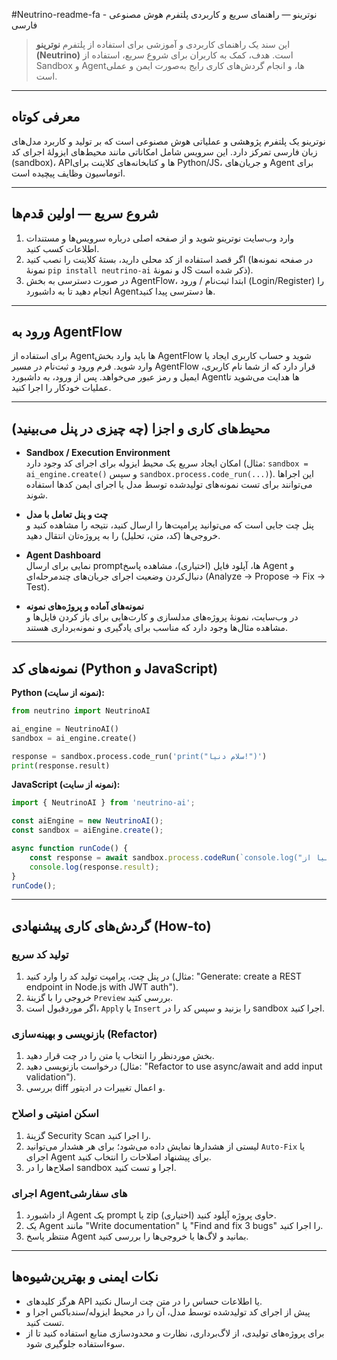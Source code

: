 #Neutrino-readme-fa - نوترینو — راهنمای سریع و کاربردی پلتفرم هوش مصنوعی فارسی

> این سند یک راهنمای کاربردی و آموزشی برای استفاده از پلتفرم **نوترینو (Neutrino)** است. هدف، کمک به کاربران برای شروع سریع، استفاده از Sandbox و Agentها، و انجام گردش‌های کاری رایج به‌صورت ایمن و عملی است.

---

## معرفی کوتاه
نوترینو یک پلتفرم پژوهشی و عملیاتی هوش مصنوعی است که بر تولید و کاربرد مدل‌های زبان فارسی تمرکز دارد. این سرویس شامل امکاناتی مانند محیط‌های ایزولهٔ اجرای کد (sandbox)، APIها و کتابخانه‌های کلاینت برای Python/JS، و جریان‌های Agent برای اتوماسیون وظایف پیچیده است.

---

## شروع سریع — اولین قدم‌ها
1. وارد وب‌سایت نوترینو شوید و از صفحه اصلی درباره سرویس‌ها و مستندات اطلاعات کسب کنید.  
2. اگر قصد استفاده از کد محلی دارید، بستهٔ کلاینت را نصب کنید (در صفحه نمونه‌ها نمونهٔ `pip install neutrino-ai` و نمونهٔ JS ذکر شده است).  
3. در صورت دسترسی به بخش AgentFlow، ابتدا ثبت‌نام / ورود (Login/Register) را انجام دهید تا به داشبورد Agentها دسترسی پیدا کنید.

---

## ورود به AgentFlow
برای استفاده از Agentها باید وارد بخش AgentFlow شوید و حساب کاربری ایجاد یا وارد شوید. فرم ورود و ثبت‌نام در مسیر AgentFlow قرار دارد که از شما نام کاربری، ایمیل و رمز عبور می‌خواهد. پس از ورود، به داشبورد Agentها هدایت می‌شوید تا عملیات خودکار را اجرا کنید.

---

## محیط‌های کاری و اجزا (چه چیزی در پنل می‌بینید)
- **Sandbox / Execution Environment**  
  امکان ایجاد سریع یک محیط ایزوله برای اجرای کد وجود دارد (مثال: `sandbox = ai_engine.create()` و سپس `sandbox.process.code_run(...)`). این اجراها می‌توانند برای تست نمونه‌های تولیدشده توسط مدل یا اجرای ایمن کدها استفاده شوند.

- **چت و پنل تعامل با مدل**  
  پنل چت جایی است که می‌توانید پرامپت‌ها را ارسال کنید، نتیجه را مشاهده کنید و خروجی‌ها (کد، متن، تحلیل) را به پروژه‌تان انتقال دهید.

- **Agent Dashboard**  
  نمایی برای ارسال promptها، آپلود فایل (اختیاری)، مشاهده پاسخ Agent و دنبال‌کردن وضعیت اجرای جریان‌های چندمرحله‌ای (Analyze → Propose → Fix → Test).

- **نمونه‌های آماده و پروژه‌های نمونه**  
  در وب‌سایت، نمونهٔ پروژه‌های مدلسازی و کارت‌هایی برای باز کردن فایل‌ها و مشاهده مثال‌ها وجود دارد که مناسب برای یادگیری و نمونه‌برداری هستند.

---

## نمونه‌های کد (Python و JavaScript)
**Python (نمونه از سایت):**
```python
from neutrino import NeutrinoAI

ai_engine = NeutrinoAI()
sandbox = ai_engine.create()

response = sandbox.process.code_run('print("سلام دنیا!")')
print(response.result)
```

**JavaScript (نمونه از سایت):**
```javascript
import { NeutrinoAI } from 'neutrino-ai';

const aiEngine = new NeutrinoAI();
const sandbox = aiEngine.create();

async function runCode() {
    const response = await sandbox.process.codeRun(`console.log("سلام دنیا از JS!")`);
    console.log(response.result);
}
runCode();
```

---

## گردش‌های کاری پیشنهادی (How-to)
### تولید کد سریع
1. در پنل چت، پرامپت تولید کد را وارد کنید (مثال: "Generate: create a REST endpoint in Node.js with JWT auth").  
2. خروجی را با گزینهٔ `Preview` بررسی کنید.  
3. اگر موردقبول است، `Apply` یا `Insert` را بزنید و سپس کد را در sandbox اجرا کنید.

### بازنویسی و بهینه‌سازی (Refactor)
1. بخش موردنظر را انتخاب یا متن را در چت قرار دهید.  
2. درخواست بازنویسی دهید (مثال: "Refactor to use async/await and add input validation").  
3. بررسی diff و اعمال تغییرات در ادیتور.

### اسکن امنیتی و اصلاح
1. گزینهٔ Security Scan را اجرا کنید.  
2. لیستی از هشدارها نمایش داده می‌شود؛ برای هر هشدار می‌توانید `Auto-Fix` یا اجرای Agent برای پیشنهاد اصلاحات را انتخاب کنید.  
3. اصلاح‌ها را در sandbox اجرا و تست کنید.

### اجرای Agentهای سفارشی
1. از داشبورد Agent یک prompt یا zip حاوی پروژه آپلود کنید (اختیاری).  
2. یک Agent مانند "Write documentation" یا "Find and fix 3 bugs" را اجرا کنید.  
3. منتظر پاسخ Agent بمانید و لاگ‌ها یا خروجی‌ها را بررسی کنید.

---

## نکات ایمنی و بهترین‌شیوه‌ها
- هرگز کلیدهای API یا اطلاعات حساس را در متن چت ارسال نکنید.  
- پیش از اجرای کد تولیدشده توسط مدل، آن را در محیط ایزوله/سندباکس اجرا و تست کنید.  
- برای پروژه‌های تولیدی، از لاگ‌برداری، نظارت و محدودسازی منابع استفاده کنید تا از سوءاستفاده جلوگیری شود.

